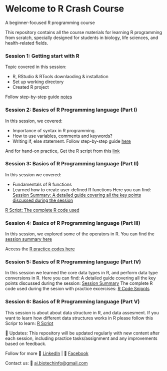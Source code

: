 # Welcome to R Crash Course
A beginner-focused R programming course 

This repository contains all the course materials for learning R programming from scratch, specially designed for students in biology, life sciences, and health-related fields.

### Session 1: Getting start with R

Topic covered in this session:
+ R, RStudio & RTools downlaoding & installation
+ Set up working directory
+ Created R project
  
Follow step-by-step guide [notes](https://github.com/AI-Biotechnology-Bioinformatics/R_programming_Introduction/blob/main/Session1%20Getting%20Start%20with%20R.pdf) 

### Session 2: Basics of R Programming language (Part I)
In this session, we covered:
+ Importance of syntax in R programming.
+ How to use variables, comments and keywords?
+ Writing if, else statement.
Follow step-by-step guide [here](https://github.com/AI-Biotechnology-Bioinformatics/R_programming_Introduction/blob/main/Session1%20Getting%20Start%20with%20R.pdf)

And for hand-on practice, Get the R script from this [link](https://github.com/AI-Biotechnology-Bioinformatics/R_programming_Introduction/blob/main/Session_2_R_Basics_Part_I.R)

### Session 3: Basics of R Programming language (Part II)
In this session we covered:
+ Fundamentals of R functions
+ Learned how to create user-defined R functions 
Here you can find:
[Session Summary: A detailed guide covering all the key points discussed during the session](https://github.com/AI-Biotechnology-Bioinformatics/R_programming_Introduction/blob/main/Session%203-Basics%20of%20R%20(Part%20II).pdf)

[R Script: The complete R code used](https://github.com/AI-Biotechnology-Bioinformatics/R_programming_Introduction/blob/main/Session_3_R_Basics_Part_II.R)

### Session 4: Basics of R Programming language (Part III)
In this session, we explored some of the operators in R.
You can find the [session summary here](https://github.com/AI-Biotechnology-Bioinformatics/R_Crash_Course-2025/blob/main/Session%204-Basics%20of%20R%20(Part%20III).pdf)

Access the [R practice codes here](https://github.com/AI-Biotechnology-Bioinformatics/R_Crash_Course-2025/blob/main/Session_4_R_Basics_Part_III.R)

### Session 5: Basics of R Programming language (Part IV)
In this session we learned the core data types in R, and perform data type conversions in R.
Here you can find:
A detailed guide covering all the key points discussed during the session: [Session Summary](https://github.com/AI-Biotechnology-Bioinformatics/R_Crash_Course-2025/blob/main/Session%205-Basics%20of%20R%20(Part%20IV).pdf)
The complete R code used during the sesion with practice excercises: [R Code Snippts](https://github.com/AI-Biotechnology-Bioinformatics/R_Crash_Course-2025/blob/main/Session_5_R_Basics_Part_IV..R)

### Session 6: Basics of R Programming language (Part V)
This session is about about data structure in R, and data assesment.
If you want to learn how different data structures works in R please follow this Scripr to learn: [R Script](https://github.com/AI-Biotechnology-Bioinformatics/R_Crash_Course-2025/blob/main/Session_6_R_Basics_Part_V..R)

🔁 Updates:
This repository will be updated regularly with new content after each session, including practice tasks/assignment and any improvements based on feedback.

Follow for more 
🔗 [LinkedIn](linkedin.com/company/ai-and-biotechnology-bioinformatics) |
📘 [Facebook](https://www.facebook.com/people/AI-and-BiotechnologyBioinformatics/61566611634266/)  

Contact us: 📧 ai.biotechinfo@gmail.com

